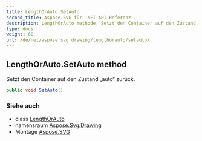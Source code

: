 ```yaml
---
title: LengthOrAuto.SetAuto
second_title: Aspose.SVG für .NET-API-Referenz
description: LengthOrAuto methode. Setzt den Container auf den Zustand auto zurück.
type: docs
weight: 60
url: /de/net/aspose.svg.drawing/lengthorauto/setauto/
---
```

## LengthOrAuto.SetAuto method

Setzt den Container auf den Zustand „auto“ zurück.

```csharp
public void SetAuto()
```

### Siehe auch

* class [LengthOrAuto](../)
* namensraum [Aspose.Svg.Drawing](../../lengthorauto/)
* Montage [Aspose.SVG](../../../)


